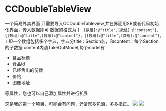 # CCDoubleTableView
一个简易外卖界面
只需要导入CCDoubleTableview,并在界面用SB或者代码初始化界面，传入数据即可
数据的格式为
  `[
  {[数组]:@"title",[数组]:@"content"},
  {[数组]:@"title",[数组]:@"content"},
  {[数组]:@"title",[数组]:@"content"},
  ]`
    即一个数组包括多个字典，字典分title：Section名，和content：每个Section的子数据
    content内装TakeOutModel,每个model有
 * 食品标题
 * 食品id
 * 已经售出的份数
 * 价格
 * 图像地址
    
等属性，您也可以自己添加属性并进行扩展
    
这是我的第一个项目，可能会有问题，还请您多包涵，多多指正。
![](https://github.com/zackschen/CCDoubleTableView/blob/master/4AEE10CF-FE36-45A2-8B3C-FF8FAAF133A2.png) 
![](https://github.com/zackschen/CCDoubleTableView/blob/master/C9B12FA9-7FC9-421A-9839-A3047FCFEA6F.png)
